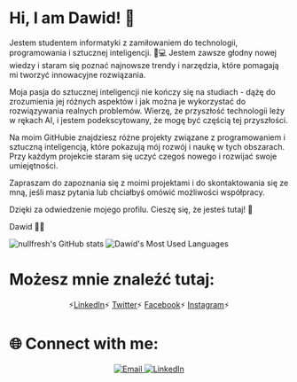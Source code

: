 # Hi, I am Dawid! 👋

Jestem studentem informatyki z zamiłowaniem do technologii, programowania i sztucznej inteligencji. 🧠💻 Jestem zawsze głodny nowej wiedzy i staram się poznać najnowsze trendy i narzędzia, które pomagają mi tworzyć innowacyjne rozwiązania.

Moja pasja do sztucznej inteligencji nie kończy się na studiach - dążę do zrozumienia jej różnych aspektów i jak można je wykorzystać do rozwiązywania realnych problemów. Wierzę, że przyszłość technologii leży w rękach AI, i jestem podekscytowany, że mogę być częścią tej przyszłości.

Na moim GitHubie znajdziesz różne projekty związane z programowaniem i sztuczną inteligencją, które pokazują mój rozwój i naukę w tych obszarach. Przy każdym projekcie staram się uczyć czegoś nowego i rozwijać swoje umiejętności.

Zapraszam do zapoznania się z moimi projektami i do skontaktowania się ze mną, jeśli masz pytania lub chciałbyś omówić możliwości współpracy.

Dzięki za odwiedzenie mojego profilu. Cieszę się, że jesteś tutaj! 🎉

Dawid 👨‍💻

![nullfresh's GitHub stats](https://github-readme-stats.vercel.app/api?username=dawidolko&show_icons=true&theme=radical)
![Dawid's Most Used Languages](https://github-readme-stats.vercel.app/api/top-langs/?username=dawidolko&theme=radical&layout=compact)

# Możesz mnie znaleźć tutaj:

<p align="center">
  ⚡<a href="https://www.linkedin.com/in/dawidolko">LinkedIn</a>⚡
  <a href="https://twitter.com/dawidolko">Twitter</a>⚡
  <a href="https://www.facebook.com/Dawid.0lko">Facebook</a>⚡
  <a href="https://www.instagram.com/dawid_olko">Instagram</a>⚡
</p>

# 🌐 **Connect with me:**

<p align="center">
    <a href="https://outlook.live.com/mail/0/">
        <img src="https://github.com/dawidolko/dawidolko/blob/c1b9b9780688dd538d0578fe9d261248f4ea5d4d/Email.png" alt="Email">
    </a>
    <a href="https://www.linkedin.com/in/dawidolko/">
        <img src="https://github.com/dawidolko/dawidolko/blob/56f78da9946c4f997a8778685bd26229b2da750c/LikedIn.png" alt="LinkedIn">
    </a>
</p>

